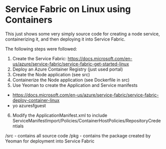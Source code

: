 # Service Fabric on Linux using Containers

This just shows some very simply source code for creating a node service, containerizing it, and then deploying it into Service Fabric.

The following steps were followed:
1. Create the Service Fabric: https://docs.microsoft.com/en-us/azure/service-fabric/service-fabric-get-started-linux 
2. Deploy an Azure Container Registry (just used portal)
3. Create the Node application (see src)
4. Containerize the Node application (see Dockerfile in src)
5. Use Yeoman to create the Application and Service manifests
  * https://docs.microsoft.com/en-us/azure/service-fabric/service-fabric-deploy-container-linux
  * yo azuresfguest
6. Modify the ApplicationManifest.xml to include ServiceManifestImport/Policies/ContainerHostPolicies/RepositoryCredentials

/src - contains all source code
/pkg - contains the package created by Yeoman for deployment into Service Fabric

